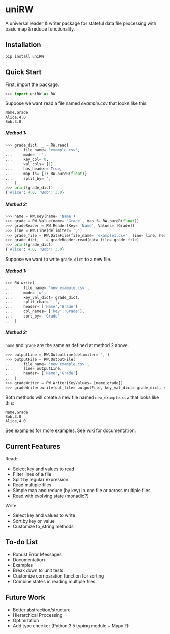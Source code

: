 # uniRW
A universal reader & writer package for stateful data file processing with basic map & reduce functionality.

## Installation
```
pip install uniRW
```

## Quick Start
First, import the package.
```Python
>>> import uniRW as RW
```

Suppose we want read a file named *example.csv* that looks like this:

    Name,Grade
    Alice,4.0
    Bob,3.0

##### Method 1:
```Python
>>> grade_dict, _ = RW.read(
...     file_name= 'example.csv',
...     mode= 'r',
...     key_col= 0,
...     val_cols= [1],
...     has_header= True,
...     map_fs= {1: RW.pureR(float)}
...     split_by= ','
... )
>>> print(grade_dict)
{'Alice': 4.0, 'Bob': 3.0}
```

##### Method 2:
``` Python
>>> name = RW.Key(name= 'Name')
>>> grade = RW.Value(name= 'Grade', map_f= RW.pureR(float))
>>> gradeReader = RW.Reader(Key= 'Name', Values= [Grade])
>>> line = RW.Line(delimiter= ',')
>>> grade_file = RW.DataFile(file_name= 'example1.csv', line= line, header_lineno= 0)
>>> grade_dict, _ = gradeReader.read(data_file= grade_file)
>>> print(grade_dict)
{'Alice': 4.0, 'Bob': 3.0}
```

Suppose we want to write `grade_dict` to a new file.

##### Method 1:
```Python
>>> RW.write(
...     file_name= 'new_example.csv',
...     mode= 'w',
...     key_val_dict= grade_dict,
...     split_char= ',',
...     header= ['Name','Grade']
...     col_names= ['key','Grade'],
...     sort_by= 'Grade'
... )
```

##### Method 2: 
`name` and `grade` are the same as defined at method 2 above.

```Python
>>> outputLine = RW.OutputLine(delimiter= ',')
>>> outputFile = RW.OutputFile(
...     file_name= 'new_example.csv',
...     line= outputLine,
...     header= ['Name','Grade']
... )
>>> gradeWriter = RW.Writer(KeyValues= [name,grade])
>>> gradeWriter.write(out_file= outputFile, key_val_dict= grade_dict, sort_by= 'Grade')
```
Both methods will create a new file named `new_example.csv` that looks like this:
    
    Name,Grade
    Bob,3.0
    Alice,4.0
    
See [examples](https://github.com/law-liet/uniRW/tree/master/examples) for more examples.
See [wiki](https://github.com/law-liet/uniRW/wiki) for documentation.

## Current Features
Read:

- Select key and values to read
- Filter lines of a file
- Split by regular expression
- Read multiple files
- Simple map and reduce (by key) in one file or across multiple files
- Read with evolving state (monadic?)
    
Write:

- Select key and values to write
- Sort by key or value
- Customize to_string methods
    
## To-do List
- Robust Error Messages
- Documentation
- Examples
- Break down to unit tests
- Customize comparation function for sorting
- Combine states in reading multiple files

## Future Work
- Better abstraction/structure
- Hierarchical Processing
- Optimization
- Add type checker (Python 3.5 typing module + Mypy ?)

